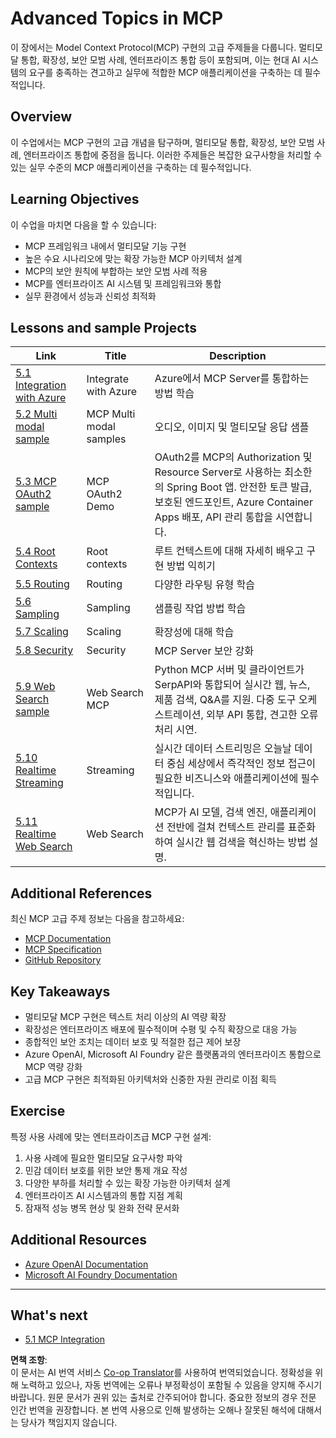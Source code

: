 <!--
CO_OP_TRANSLATOR_METADATA:
{
  "original_hash": "b1cffc51b82049ac3d5e88db0ff4a0a1",
  "translation_date": "2025-06-12T21:41:48+00:00",
  "source_file": "05-AdvancedTopics/README.md",
  "language_code": "ko"
}
-->
# Advanced Topics in MCP 

이 장에서는 Model Context Protocol(MCP) 구현의 고급 주제들을 다룹니다. 멀티모달 통합, 확장성, 보안 모범 사례, 엔터프라이즈 통합 등이 포함되며, 이는 현대 AI 시스템의 요구를 충족하는 견고하고 실무에 적합한 MCP 애플리케이션을 구축하는 데 필수적입니다.

## Overview

이 수업에서는 MCP 구현의 고급 개념을 탐구하며, 멀티모달 통합, 확장성, 보안 모범 사례, 엔터프라이즈 통합에 중점을 둡니다. 이러한 주제들은 복잡한 요구사항을 처리할 수 있는 실무 수준의 MCP 애플리케이션을 구축하는 데 필수적입니다.

## Learning Objectives

이 수업을 마치면 다음을 할 수 있습니다:

- MCP 프레임워크 내에서 멀티모달 기능 구현
- 높은 수요 시나리오에 맞는 확장 가능한 MCP 아키텍처 설계
- MCP의 보안 원칙에 부합하는 보안 모범 사례 적용
- MCP를 엔터프라이즈 AI 시스템 및 프레임워크와 통합
- 실무 환경에서 성능과 신뢰성 최적화

## Lessons and sample Projects

| Link | Title | Description |
|------|-------|-------------|
| [5.1 Integration with Azure](./mcp-integration/README.md) | Integrate with Azure | Azure에서 MCP Server를 통합하는 방법 학습 |
| [5.2 Multi modal sample](./mcp-multi-modality/README.md) | MCP Multi modal samples  | 오디오, 이미지 및 멀티모달 응답 샘플 |
| [5.3 MCP OAuth2 sample](../../../05-AdvancedTopics/mcp-oauth2-demo) | MCP OAuth2 Demo | OAuth2를 MCP의 Authorization 및 Resource Server로 사용하는 최소한의 Spring Boot 앱. 안전한 토큰 발급, 보호된 엔드포인트, Azure Container Apps 배포, API 관리 통합을 시연합니다. |
| [5.4 Root Contexts](./mcp-root-contexts/README.md) | Root contexts  | 루트 컨텍스트에 대해 자세히 배우고 구현 방법 익히기 |
| [5.5 Routing](./mcp-routing/README.md) | Routing | 다양한 라우팅 유형 학습 |
| [5.6 Sampling](./mcp-sampling/README.md) | Sampling | 샘플링 작업 방법 학습 |
| [5.7 Scaling](./mcp-scaling/README.md) | Scaling  | 확장성에 대해 학습 |
| [5.8 Security](./mcp-security/README.md) | Security  | MCP Server 보안 강화 |
| [5.9 Web Search sample](./web-search-mcp/README.md) | Web Search MCP | Python MCP 서버 및 클라이언트가 SerpAPI와 통합되어 실시간 웹, 뉴스, 제품 검색, Q&A를 지원. 다중 도구 오케스트레이션, 외부 API 통합, 견고한 오류 처리 시연. |
| [5.10 Realtime Streaming](./mcp-realtimestreaming/README.md) | Streaming  | 실시간 데이터 스트리밍은 오늘날 데이터 중심 세상에서 즉각적인 정보 접근이 필요한 비즈니스와 애플리케이션에 필수적입니다. |
| [5.11 Realtime Web Search](./mcp-realtimesearch/README.md) | Web Search | MCP가 AI 모델, 검색 엔진, 애플리케이션 전반에 걸쳐 컨텍스트 관리를 표준화하여 실시간 웹 검색을 혁신하는 방법 설명. |

## Additional References

최신 MCP 고급 주제 정보는 다음을 참고하세요:
- [MCP Documentation](https://modelcontextprotocol.io/)
- [MCP Specification](https://spec.modelcontextprotocol.io/)
- [GitHub Repository](https://github.com/modelcontextprotocol)

## Key Takeaways

- 멀티모달 MCP 구현은 텍스트 처리 이상의 AI 역량 확장
- 확장성은 엔터프라이즈 배포에 필수적이며 수평 및 수직 확장으로 대응 가능
- 종합적인 보안 조치는 데이터 보호 및 적절한 접근 제어 보장
- Azure OpenAI, Microsoft AI Foundry 같은 플랫폼과의 엔터프라이즈 통합으로 MCP 역량 강화
- 고급 MCP 구현은 최적화된 아키텍처와 신중한 자원 관리로 이점 획득

## Exercise

특정 사용 사례에 맞는 엔터프라이즈급 MCP 구현 설계:

1. 사용 사례에 필요한 멀티모달 요구사항 파악
2. 민감 데이터 보호를 위한 보안 통제 개요 작성
3. 다양한 부하를 처리할 수 있는 확장 가능한 아키텍처 설계
4. 엔터프라이즈 AI 시스템과의 통합 지점 계획
5. 잠재적 성능 병목 현상 및 완화 전략 문서화

## Additional Resources

- [Azure OpenAI Documentation](https://learn.microsoft.com/en-us/azure/ai-services/openai/)
- [Microsoft AI Foundry Documentation](https://learn.microsoft.com/en-us/ai-services/)

---

## What's next

- [5.1 MCP Integration](./mcp-integration/README.md)

**면책 조항**:  
이 문서는 AI 번역 서비스 [Co-op Translator](https://github.com/Azure/co-op-translator)를 사용하여 번역되었습니다. 정확성을 위해 노력하고 있으나, 자동 번역에는 오류나 부정확성이 포함될 수 있음을 양지해 주시기 바랍니다. 원문 문서가 권위 있는 출처로 간주되어야 합니다. 중요한 정보의 경우 전문 인간 번역을 권장합니다. 본 번역 사용으로 인해 발생하는 오해나 잘못된 해석에 대해서는 당사가 책임지지 않습니다.